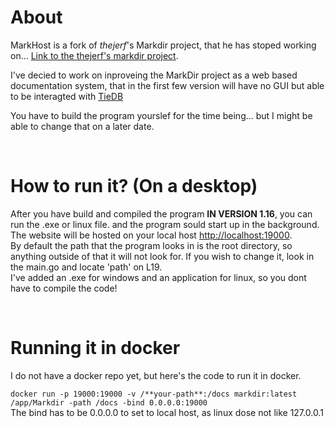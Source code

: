 # About

MarkHost is a fork of *thejerf*'s Markdir project, that he has stoped working on...
[Link to the thejerf's markdir project](https://github.com/thejerf/markdir).

I've decied to work on inproveing the MarkDir project as a web based documentation system, that in the first few version will have no GUI but able to be interagted with [TieDB](https://tiedb.com/)

You have to build the program yourslef for the time being... but I might be able to change that on a later date.

<br>

# How to run it? (On a desktop)

After you have build and compiled the program **IN VERSION 1.16**, you can run the .exe or linux file. and the program sould start up in the background. The website will be hosted on your local host  [http://localhost:19000](http://localhost:19000). <br>
By default the path that the program looks in is the root directory, so anything outside of that it will not look for. If you wish to change it, look in the main.go and locate 'path' on L19. <br>
I've added an .exe for windows and an application for linux, so you dont have to compile the code!

<br>

# Running it in docker
I do not have a docker repo yet, but here's the code to run it in docker.

`docker run -p 19000:19000 -v /**your-path**:/docs markdir:latest /app/Markdir -path /docs -bind 0.0.0.0:19000`
<br> 
The bind has to be 0.0.0.0 to set to local host, as linux dose not like 127.0.0.1
